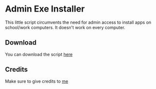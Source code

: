 # Admin Exe Installer
This little script circumvents the need for admin access to install apps on school/work computers. It doesn't work on every computer. 

## Download

You can download the script [here](https://github.com/iwannet/Projects/releases/download/admin/Admin_exe_installer.bat)

## Credits

Make sure to give credits to [me](https://iwannet.github.io/)

